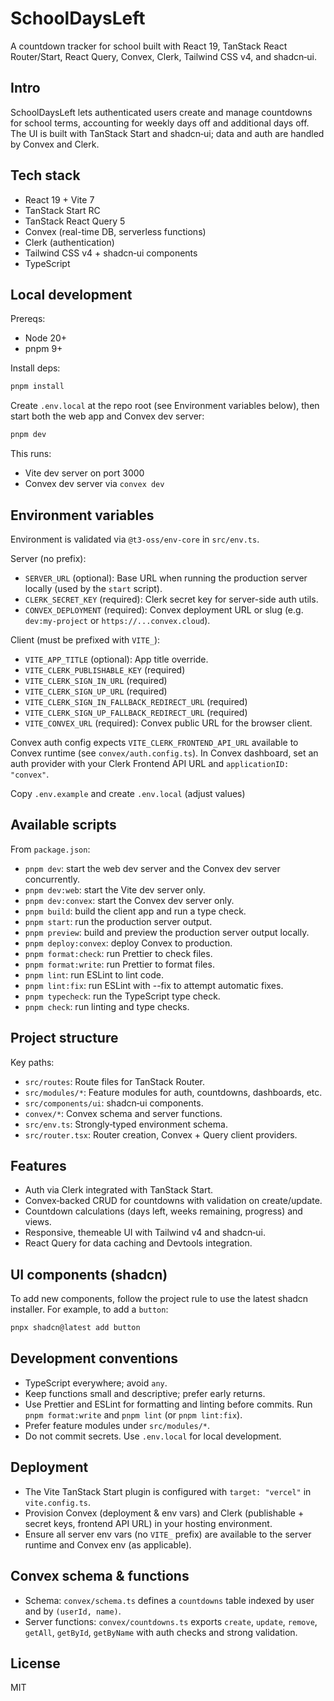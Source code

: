 # SchoolDaysLeft

A countdown tracker for school built with React 19, TanStack React Router/Start, React Query, Convex, Clerk, Tailwind CSS v4, and shadcn‑ui.

## Intro

SchoolDaysLeft lets authenticated users create and manage countdowns for school terms, accounting for weekly days off and additional days off. The UI is built with TanStack Start and shadcn‑ui; data and auth are handled by Convex and Clerk.

## Tech stack

- React 19 + Vite 7
- TanStack Start RC
- TanStack React Query 5
- Convex (real-time DB, serverless functions)
- Clerk (authentication)
- Tailwind CSS v4 + shadcn‑ui components
- TypeScript

## Local development

Prereqs:

- Node 20+
- pnpm 9+

Install deps:

```bash
pnpm install
```

Create `.env.local` at the repo root (see Environment variables below), then start both the web app and Convex dev server:

```bash
pnpm dev
```

This runs:

- Vite dev server on port 3000
- Convex dev server via `convex dev`

## Environment variables

Environment is validated via `@t3-oss/env-core` in `src/env.ts`.

Server (no prefix):

- `SERVER_URL` (optional): Base URL when running the production server locally (used by the `start` script).
- `CLERK_SECRET_KEY` (required): Clerk secret key for server-side auth utils.
- `CONVEX_DEPLOYMENT` (required): Convex deployment URL or slug (e.g. `dev:my-project` or `https://...convex.cloud`).

Client (must be prefixed with `VITE_`):

- `VITE_APP_TITLE` (optional): App title override.
- `VITE_CLERK_PUBLISHABLE_KEY` (required)
- `VITE_CLERK_SIGN_IN_URL` (required)
- `VITE_CLERK_SIGN_UP_URL` (required)
- `VITE_CLERK_SIGN_IN_FALLBACK_REDIRECT_URL` (required)
- `VITE_CLERK_SIGN_UP_FALLBACK_REDIRECT_URL` (required)
- `VITE_CONVEX_URL` (required): Convex public URL for the browser client.

Convex auth config expects `VITE_CLERK_FRONTEND_API_URL` available to Convex runtime (see `convex/auth.config.ts`). In Convex dashboard, set an auth provider with your Clerk Frontend API URL and `applicationID: "convex"`.

Copy `.env.example` and create `.env.local` (adjust values)

## Available scripts

From `package.json`:

- `pnpm dev`: start the web dev server and the Convex dev server concurrently.
- `pnpm dev:web`: start the Vite dev server only.
- `pnpm dev:convex`: start the Convex dev server only.
- `pnpm build`: build the client app and run a type check.
- `pnpm start`: run the production server output.
- `pnpm preview`: build and preview the production server output locally.
- `pnpm deploy:convex`: deploy Convex to production.
- `pnpm format:check`: run Prettier to check files.
- `pnpm format:write`: run Prettier to format files.
- `pnpm lint`: run ESLint to lint code.
- `pnpm lint:fix`: run ESLint with --fix to attempt automatic fixes.
- `pnpm typecheck`: run the TypeScript type check.
- `pnpm check`: run linting and type checks.

## Project structure

Key paths:

- `src/routes`: Route files for TanStack Router.
- `src/modules/*`: Feature modules for auth, countdowns, dashboards, etc.
- `src/components/ui`: shadcn‑ui components.
- `convex/*`: Convex schema and server functions.
- `src/env.ts`: Strongly‑typed environment schema.
- `src/router.tsx`: Router creation, Convex + Query client providers.

## Features

- Auth via Clerk integrated with TanStack Start.
- Convex‑backed CRUD for countdowns with validation on create/update.
- Countdown calculations (days left, weeks remaining, progress) and views.
- Responsive, themeable UI with Tailwind v4 and shadcn‑ui.
- React Query for data caching and Devtools integration.

## UI components (shadcn)

To add new components, follow the project rule to use the latest shadcn installer. For example, to add a `button`:

```bash
pnpx shadcn@latest add button
```

## Development conventions

- TypeScript everywhere; avoid `any`.
- Keep functions small and descriptive; prefer early returns.
- Use Prettier and ESLint for formatting and linting before commits. Run `pnpm format:write` and `pnpm lint` (or `pnpm lint:fix`).
- Prefer feature modules under `src/modules/*`.
- Do not commit secrets. Use `.env.local` for local development.

## Deployment

- The Vite TanStack Start plugin is configured with `target: "vercel"` in `vite.config.ts`.
- Provision Convex (deployment & env vars) and Clerk (publishable + secret keys, frontend API URL) in your hosting environment.
- Ensure all server env vars (no `VITE_` prefix) are available to the server runtime and Convex env (as applicable).

## Convex schema & functions

- Schema: `convex/schema.ts` defines a `countdowns` table indexed by user and by `(userId, name)`.
- Server functions: `convex/countdowns.ts` exports `create`, `update`, `remove`, `getAll`, `getById`, `getByName` with auth checks and strong validation.

## License

MIT

